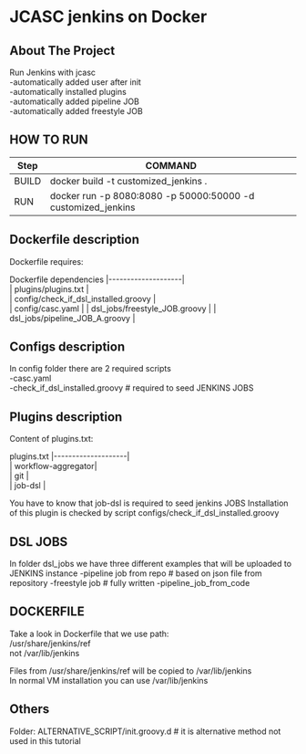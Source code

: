 # JCASC jenkins on Docker  

<!-- ABOUT THE PROJECT -->  
## About The Project   
Run Jenkins with jcasc  
-automatically added user after init  
-automatically installed plugins   
-automatically added pipeline JOB  
-automatically added freestyle JOB  

<!-- HOW TO RUN -->
## HOW TO RUN

| Step              | COMMAND                                                                                       |
|-------------------|-----------------------------------------------------------------------------------------------|
| BUILD             | docker build -t customized_jenkins .                                                          | 
| RUN               | docker run -p 8080:8080 -p 50000:50000 -d customized_jenkins                                  | 


<!-- DOCKERFILE -->
## Dockerfile description  
Dockerfile requires: 

Dockerfile dependencies
|--------------------|  
| plugins/plugins.txt                  |   
| config/check_if_dsl_installed.groovy |  
| config/casc.yaml                     |
| dsl_jobs/freestyle_JOB.groovy        |
| dsl_jobs/pipeline_JOB_A.groovy       |


<!-- CONFIGS -->
## Configs description  
In config folder there are 2 required scripts  
-casc.yaml  
-check_if_dsl_installed.groovy # required to seed JENKINS JOBS  

<!-- Plugins -->
## Plugins description  
Content of plugins.txt:

plugins.txt
|--------------------|  
| workflow-aggregator|   
| git                |  
| job-dsl            |  

You have to know that job-dsl is required to seed jenkins JOBS
Installation of this plugin is checked by script configs/check_if_dsl_installed.groovy 


<!-- DSL JOBS -->
## DSL JOBS
In folder dsl_jobs we have three different examples that will be uploaded to JENKINS instance
-pipeline job from repo # based on json file from repository
-freestyle job # fully written
-pipeline_job_from_code 

<!-- DOCKERFILE -->
## DOCKERFILE
Take a look in Dockerfile that we use path:  
/usr/share/jenkins/ref  
not /var/lib/jenkins  

Files from /usr/share/jenkins/ref will be copied to /var/lib/jenkins  
In normal VM installation you can use /var/lib/jenkins  



<!-- Others -->
## Others  
Folder: ALTERNATIVE_SCRIPT/init.groovy.d # it is alternative method not used in this tutorial    

